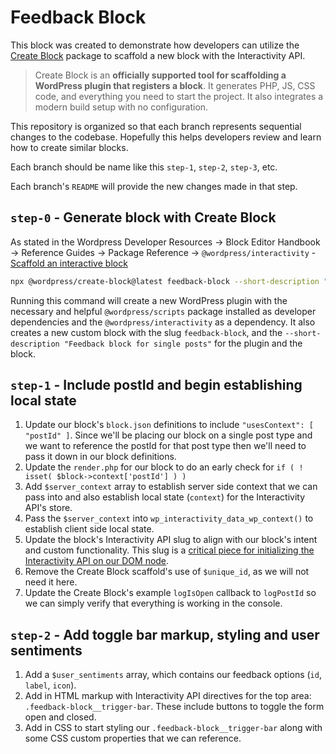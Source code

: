 # Feedback Block

This block was created to demonstrate how developers can utilize the [Create Block](https://developer.wordpress.org/block-editor/reference-guides/packages/packages-create-block/) package to scaffold a new block with the Interactivity API.

> Create Block is an **officially supported tool for scaffolding a WordPress plugin that registers a block**. It generates PHP, JS, CSS code, and everything you need to start the project. It also integrates a modern build setup with no configuration.

This repository is organized so that each branch represents sequential changes to the codebase. Hopefully this helps developers review and learn how to create similar blocks.

Each branch should be name like this `step-1`, `step-2`, `step-3`, etc.

Each branch's `README` will provide the new changes made in that step.

## `step-0` - Generate block with Create Block

As stated in the Wordpress Developer Resources -> Block Editor Handbook -> Reference Guides -> Package Reference -> `@wordpress/interactivity` - [Scaffold an interactive block](https://developer.wordpress.org/block-editor/reference-guides/packages/packages-interactivity/#scaffold-an-interactive-block)

```bash
npx @wordpress/create-block@latest feedback-block --short-description "Feedback block for single posts" --template @wordpress/create-block-interactive-template
```

Running this command will create a new WordPress plugin with the necessary and helpful `@wordpress/scripts` package installed as developer dependencies and the `@wordpress/interactivity` as a dependency. It also creates a new custom block with the slug `feedback-block`, and the `--short-description "Feedback block for single posts"` for the plugin and the block.

## `step-1` - Include postId and begin establishing local state

1. Update our block's `block.json` definitions to include `"usesContext": [ "postId" ]`. Since we'll be placing our block on a single post type and we want to reference the postId for that post type then we'll need to pass it down in our block definitions.
2. Update the `render.php` for our block to do an early check for `if ( ! isset( $block->context['postId'] ) )`
3. Add `$server_context` array to establish server side context that we can pass into and also establish local state (`context`) for the Interactivity API's store.
4. Pass the `$server_context` into `wp_interactivity_data_wp_context()` to establish client side local state.
5. Update the block's Interactivity API slug to align with our block's intent and custom functionality. This slug is a [critical piece for initializing the Interactivity API on our DOM node](https://developer.wordpress.org/block-editor/reference-guides/packages/packages-interactivity/packages-interactivity-api-reference/#wp-interactive).
6. Remove the Create Block scaffold's use of `$unique_id`, as we will not need it here.
7. Update the Create Block's example `logIsOpen` callback to `logPostId` so we can simply verify that everything is working in the console.

## `step-2` - Add toggle bar markup, styling and user sentiments

1. Add a `$user_sentiments` array, which contains our feedback options (`id`, `label`, `icon`).
2. Add in HTML markup with Interactivity API directives for the top area: `.feedback-block__trigger-bar`. These include buttons to toggle the form open and closed.
3. Add in CSS to start styling our `.feedback-block__trigger-bar` along with some CSS custom properties that we can reference.
